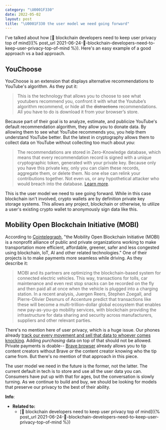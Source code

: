```yaml
---
category: "\U0001F330"
date: 2022-05-02
layout: post
title: "\U0001F330 the user model we need going forward"
---
```


I've talked about how [🌰 blockchain developers need to keep user privacy top of mind]({% post_url 2021-06-24-🌰-blockchain-developers-need-to-keep-user-privacy-top-of-mind %}). Here's an easy example of a good approach vs a bad approach.

## YouChoose
YouChoose is an extension that displays alternative recommendations to YouTube's algorithm. As they put it:
> This is the technology that allows you to choose to see what youtubers recommend you, confront it with what the Youtube’s algorithm recommend, or hide all the ~~distractions~~ recommendations. All you have to do is download it from your browser’s store.

Because part of their goal is to analyze, estimate, and publicize YouTube's default recommendation algorithm, they allow you to donate data. By allowing them to see what YouTube recommends you, you help them understand YouTube better. But the latest in cryptography allows them to collect data on YouTube without collecting too much about _you_:

> The recommendations are stored in Zero-Knowledge database, which means that every recommendation record is signed with a unique cryptographic token, generated with your private key. Because only you have this private key, only you can claim these records, aggregate them, or delete them. No one else can relink your contributions together. Not even us, or any hypothetical attacker who would breach into the database. [Learn more](https://youchoose.ai/data-donation).

This is the user model we need to see going forward. While in this case blockchain isn't involved, crypto wallets are by definition private key storage systems. This allows any project, blockchain or otherwise, to utilize a user's existing crypto wallet to anonymously sign data like this.

## Mobility Open Blockchain Initiative (MOBI)
According to [Cointelegraph](https://cointelegraph.com/magazine/2021/12/29/introducing-trivergence-transformation-blockchain-ai-iot), "the Mobility Open Blockchain Initiative (MOBI) is a nonprofit alliance of public and private organizations working to make transportation more efficient, affordable, greener, safer and less congested using blockchain, IoT, AI and other related technologies." One of their projects is to make payments more seamless while driving. As they describe it:

> MOBI and its partners are optimizing the blockchain-based system for connected electric vehicles. This way, transactions for tolls, car maintenance and even rest stop snacks can be recorded on the fly and then paid all at once when the vehicle is plugged into a charging station. In a recent analysis, Juergen Reers, Stephen Zoegall, and Pierre-Olivier Desmurs of Accenture predict that transactions like these will become a multi-trillion-dollar global ecosystem that enables new pay-as-you-go mobility services, with blockchain providing the infrastructure for data sharing and security across manufacturers, suppliers and other relevant parties.

There's no mention here of user privacy, which is a huge issue. Our phones already [track our every movement and sell that data to whoever comes knocking](https://www.nytimes.com/interactive/2019/12/19/opinion/location-tracking-cell-phone.html). Adding _purchasing_ data on top of that should not be allowed. Private payments is doable-- [Brave browser](https://support.brave.com/hc/en-us/articles/360021123971-How-do-I-tip-websites-and-Content-Creators-in-Brave-Rewards-) already allows you to tip content creators without Brave _or_ the content creator knowing who the tip came from. But there's no mention of that approach in this piece.

The user model we need in the future is the former, not the latter. The current default in tech is to store and use all the user data you can. Consumers have put up with that for ages, but the conversation is slowly turning. As we continue to build and buy, we should be looking for models that preserve our privacy to the best of their ability.

**Info**:
- **Related to:**
	- [🌰 blockchain developers need to keep user privacy top of mind]({% post_url 2021-06-24-🌰-blockchain-developers-need-to-keep-user-privacy-top-of-mind %})